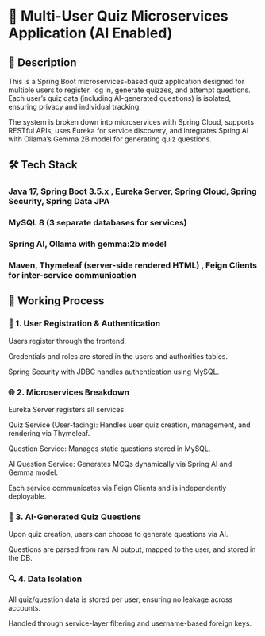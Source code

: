 # 🧠 Multi-User Quiz Microservices Application (AI Enabled)
## 📘 Description
This is a Spring Boot microservices-based quiz application designed for multiple users to register, log in, generate quizzes, and attempt questions. Each user’s quiz data (including AI-generated questions) is isolated, ensuring privacy and individual tracking.

The system is broken down into microservices with Spring Cloud, supports RESTful APIs, uses Eureka for service discovery, and integrates Spring AI with Ollama’s Gemma 2B model for generating quiz questions.


## 🛠️ Tech Stack
### Java 17, Spring Boot 3.5.x , Eureka Server, Spring Cloud, Spring Security, Spring Data JPA
###  MySQL 8 (3 separate databases for services)
### Spring AI, Ollama with gemma:2b model
### Maven, Thymeleaf (server-side rendered HTML) , Feign Clients for inter-service communication


## 🔄 Working Process
### 🔐 1. User Registration & Authentication
  Users register through the frontend.

  Credentials and roles are stored in the users and authorities tables.

  Spring Security with JDBC handles authentication using MySQL.

### 🌐 2. Microservices Breakdown
  Eureka Server registers all services.

  Quiz Service (User-facing): Handles user quiz creation, management, and rendering via Thymeleaf.

  Question Service: Manages static questions stored in MySQL.

  AI Question Service: Generates MCQs dynamically via Spring AI and Gemma model.

  Each service communicates via Feign Clients and is independently deployable.

### 🤖 3. AI-Generated Quiz Questions
  Upon quiz creation, users can choose to generate questions via AI.

  Questions are parsed from raw AI output, mapped to the user, and stored in the DB.

### 🔍 4. Data Isolation
  All quiz/question data is stored per user, ensuring no leakage across accounts.

  Handled through service-layer filtering and username-based foreign keys.



